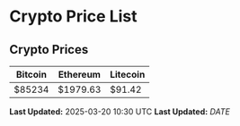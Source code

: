 # Crypto Price List

## Crypto Prices
| Bitcoin | Ethereum | Litecoin |
| ------- | -------- | -------- |
| $85234 | $1979.63 | $91.42 |
**Last Updated:** 2025-03-20 10:30 UTC
**Last Updated:** $DATE$
